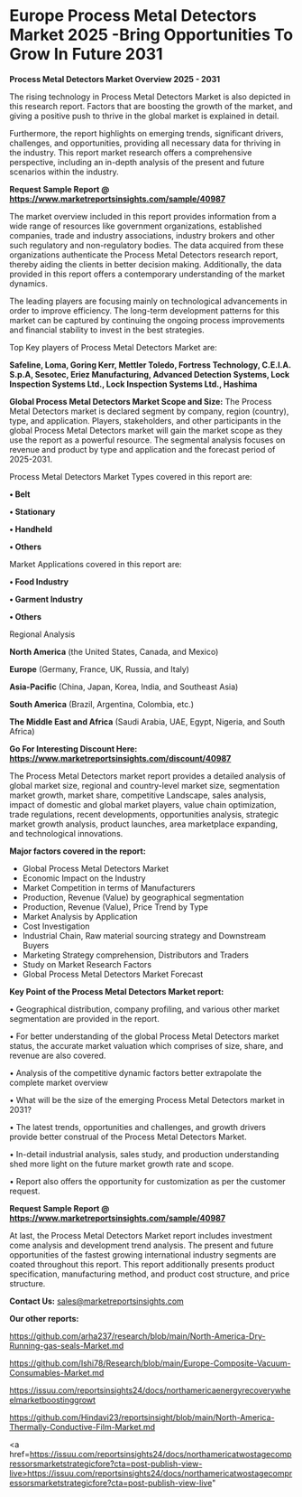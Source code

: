 # Europe Process Metal Detectors Market 2025 -Bring Opportunities To Grow In Future 2031

<Strong> Process Metal Detectors Market Overview 2025 - 2031</strong>

The rising technology in Process Metal Detectors Market is also depicted in this research report. Factors that are boosting the growth of the market, and giving a positive push to thrive in the global market is explained in detail.

Furthermore, the report highlights on emerging trends, significant drivers, challenges, and opportunities, providing all necessary data for thriving in the industry. This report market research offers a comprehensive perspective, including an in-depth analysis of the present and future scenarios within the industry.

<strong>Request Sample Report @ <a href=https://www.marketreportsinsights.com/sample/40987>https://www.marketreportsinsights.com/sample/40987</a></strong>

The market overview included in this report provides information from a wide range of resources like government organizations, established companies, trade and industry associations, industry brokers and other such regulatory and non-regulatory bodies. The data acquired from these organizations authenticate the Process Metal Detectors research report, thereby aiding the clients in better decision making. Additionally, the data provided in this report offers a contemporary understanding of the market dynamics.

The leading players are focusing mainly on technological advancements in order to improve efficiency. The long-term development patterns for this market can be captured by continuing the ongoing process improvements and financial stability to invest in the best strategies.

Top Key players of Process Metal Detectors Market are:

<strong>Safeline, Loma, Goring Kerr, Mettler Toledo, Fortress Technology, C.E.I.A. S.p.A, Sesotec, Eriez Manufacturing, Advanced Detection Systems, Lock Inspection Systems Ltd., Lock Inspection Systems Ltd., Hashima</strong>

<strong><b>Global Process Metal Detectors Market Scope and Size:</b></strong>
The Process Metal Detectors market is declared segment by company, region (country), type, and application. Players, stakeholders, and other participants in the global Process Metal Detectors market will gain the market scope as they use the report as a powerful resource. The segmental analysis focuses on revenue and product by type and application and the forecast period of 2025-2031.

Process Metal Detectors Market Types covered in this report are:

<strong>•  Belt

•  Stationary

•  Handheld

•  Others</strong>

Market Applications covered in this report are:

<strong>•  Food Industry

•  Garment Industry

•  Others</strong> 

Regional Analysis

<strong>North America</strong> (the United States, Canada, and Mexico)

<strong>Europe</strong> (Germany, France, UK, Russia, and Italy)

<strong>Asia-Pacific</strong> (China, Japan, Korea, India, and Southeast Asia)

<strong>South America</strong> (Brazil, Argentina, Colombia, etc.)

<strong>The Middle East and Africa</strong> (Saudi Arabia, UAE, Egypt, Nigeria, and South Africa)

<strong>Go For Interesting Discount Here: <a href=https://www.marketreportsinsights.com/discount/40987>https://www.marketreportsinsights.com/discount/40987</a></strong>

The Process Metal Detectors market report provides a detailed analysis of global market size, regional and country-level market size, segmentation market growth, market share, competitive Landscape, sales analysis, impact of domestic and global market players, value chain optimization, trade regulations, recent developments, opportunities analysis, strategic market growth analysis, product launches, area marketplace expanding, and technological innovations.

<strong><b>Major factors covered in the report:</b></strong>
<ul>
  <li>Global Process Metal Detectors Market </li>
  <li>Economic Impact on the Industry</li>
  <li>Market Competition in terms of Manufacturers</li>
  <li>Production, Revenue (Value) by geographical segmentation</li>
  <li>Production, Revenue (Value), Price Trend by Type</li>
  <li>Market Analysis by Application</li>
  <li>Cost Investigation</li>
  <li>Industrial Chain, Raw material sourcing strategy and Downstream Buyers</li>
  <li>Marketing Strategy comprehension, Distributors and Traders</li>
  <li>Study on Market Research Factors</li>
  <li>Global Process Metal Detectors Market Forecast</li>
</ul>

<strong><b>Key Point of the Process Metal Detectors Market report:</b></strong>

• Geographical distribution, company profiling, and various other market segmentation are provided in the report.

• For better understanding of the global Process Metal Detectors market status, the accurate market valuation which comprises of size, share, and revenue are also covered.

• Analysis of the competitive dynamic factors better extrapolate the complete market overview

• What will be the size of the emerging Process Metal Detectors market in 2031?

• The latest trends, opportunities and challenges, and growth drivers provide better construal of the Process Metal Detectors Market.

• In-detail industrial analysis, sales study, and production understanding shed more light on the future market growth rate and scope.

• Report also offers the opportunity for customization as per the customer request.

<strong>Request Sample Report @ <a href=https://www.marketreportsinsights.com/sample/40987>https://www.marketreportsinsights.com/sample/40987</a></strong>

At last, the Process Metal Detectors Market report includes investment come analysis and development trend analysis. The present and future opportunities of the fastest growing international industry segments are coated throughout this report. This report additionally presents product specification, manufacturing method, and product cost structure, and price structure.

<strong>Contact Us:</strong>
sales@marketreportsinsights.com

<strong>Our other reports:</strong>

<a href=https://github.com/arha237/research/blob/main/North-America-Dry-Running-gas-seals-Market.md>https://github.com/arha237/research/blob/main/North-America-Dry-Running-gas-seals-Market.md</a>

<a href=https://github.com/Ishi78/Research/blob/main/Europe-Composite-Vacuum-Consumables-Market.md>https://github.com/Ishi78/Research/blob/main/Europe-Composite-Vacuum-Consumables-Market.md</a>

<a href=https://issuu.com/reportsinsights24/docs/northamericaenergyrecoverywheelmarketboostinggrowt>https://issuu.com/reportsinsights24/docs/northamericaenergyrecoverywheelmarketboostinggrowt</a>

<a href=https://github.com/Hindavi23/reportsinsight/blob/main/North-America-Thermally-Conductive-Film-Market.md>https://github.com/Hindavi23/reportsinsight/blob/main/North-America-Thermally-Conductive-Film-Market.md</a>

<a href=https://issuu.com/reportsinsights24/docs/northamericatwostagecompressorsmarketstrategicfore?cta=post-publish-view-live>https://issuu.com/reportsinsights24/docs/northamericatwostagecompressorsmarketstrategicfore?cta=post-publish-view-live</a>"
